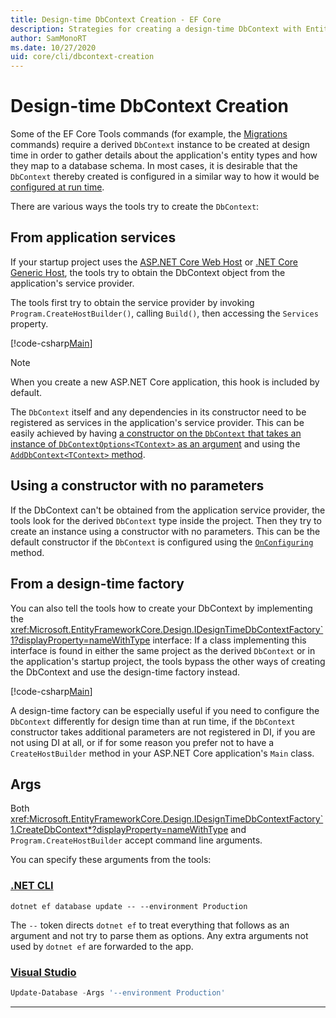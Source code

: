 ```yaml
---
title: Design-time DbContext Creation - EF Core
description: Strategies for creating a design-time DbContext with Entity Framework Core
author: SamMonoRT
ms.date: 10/27/2020
uid: core/cli/dbcontext-creation
---
```

# Design-time DbContext Creation

Some of the EF Core Tools commands (for example, the [Migrations][1] commands) require a derived `DbContext` instance to be created at design time in order to gather details about the application's entity types and how they map to a database schema. In most cases, it is desirable that the `DbContext` thereby created is configured in a similar way to how it would be [configured at run time][2].

There are various ways the tools try to create the `DbContext`:

## From application services

If your startup project uses the [ASP.NET Core Web Host][3] or [.NET Core Generic Host][4], the tools try to obtain the DbContext object from the application's service provider.

The tools first try to obtain the service provider by invoking `Program.CreateHostBuilder()`, calling `Build()`, then accessing the `Services` property.

[!code-csharp[Main](../../../samples/core/Miscellaneous/CommandLine/ApplicationService.cs#ApplicationService)]

> [!NOTE]
> When you create a new ASP.NET Core application, this hook is included by default.

The `DbContext` itself and any dependencies in its constructor need to be registered as services in the application's service provider. This can be easily achieved by having [a constructor on the `DbContext` that takes an instance of `DbContextOptions<TContext>` as an argument][5] and using the [`AddDbContext<TContext>` method][6].

## Using a constructor with no parameters

If the DbContext can't be obtained from the application service provider, the tools look for the derived `DbContext` type inside the project. Then they try to create an instance using a constructor with no parameters. This can be the default constructor if the `DbContext` is configured using the [`OnConfiguring`][7] method.

## From a design-time factory

You can also tell the tools how to create your DbContext by implementing the <xref:Microsoft.EntityFrameworkCore.Design.IDesignTimeDbContextFactory`1?displayProperty=nameWithType> interface: If a class implementing this interface is found in either the same project as the derived `DbContext` or in the application's startup project, the tools bypass the other ways of creating the DbContext and use the design-time factory instead.

[!code-csharp[Main](../../../samples/core/Miscellaneous/CommandLine/BloggingContextFactory.cs#BloggingContextFactory)]

A design-time factory can be especially useful if you need to configure the `DbContext` differently for design time than at run time, if the `DbContext` constructor takes additional parameters are not registered in DI, if you are not using DI at all, or if for some reason you prefer not to have a `CreateHostBuilder` method in your ASP.NET Core application's `Main` class.

## Args

Both <xref:Microsoft.EntityFrameworkCore.Design.IDesignTimeDbContextFactory`1.CreateDbContext*?displayProperty=nameWithType> and `Program.CreateHostBuilder` accept command line arguments.

You can specify these arguments from the tools:

### [.NET CLI](#tab/dotnet-core-cli)

```dotnetcli
dotnet ef database update -- --environment Production
```

The `--` token directs `dotnet ef` to treat everything that follows as an argument and not try to parse them as options. Any extra arguments not used by `dotnet ef` are forwarded to the app.

### [Visual Studio](#tab/vs)

```powershell
Update-Database -Args '--environment Production'
```

***

  [1]: xref:core/managing-schemas/migrations/index
  [2]: xref:core/dbcontext-configuration/index
  [3]: /aspnet/core/fundamentals/host/web-host
  [4]: /aspnet/core/fundamentals/host/generic-host
  [5]: xref:core/dbcontext-configuration/index#constructor-argument
  [6]: xref:core/dbcontext-configuration/index#using-dbcontext-with-dependency-injection
  [7]: xref:core/dbcontext-configuration/index#onconfiguring
